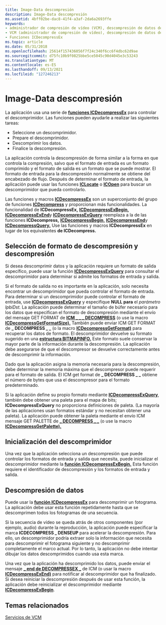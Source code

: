 ```yaml
---
title: Image-Data descompresión
description: Image-Data descompresión
ms.assetid: 4bff02be-dac8-41f4-a3af-2da6a2693ffe
keywords:
- administrador de compresión de vídeo (VCM), descompresión de datos de imagen
- VCM (administrador de compresión de vídeo), descompresión de datos de imagen
- Funciones ICDecompressEx
ms.topic: article
ms.date: 05/31/2018
ms.openlocfilehash: 25614f157436056f7f24c340f6cc6f4dbc62d9ae
ms.sourcegitcommit: d75fc10b9f0825bbe5ce5045c90d4045e3c53243
ms.translationtype: MT
ms.contentlocale: es-ES
ms.lasthandoff: 09/13/2021
ms.locfileid: "127246213"
---
```

# <a name="image-data-decompression"></a>Image-Data descompresión

La aplicación usa una serie de [**funciones ICDecompressEx**](/windows/desktop/api/Vfw/nf-vfw-icdecompressex) para controlar el descomprimidor. Las funciones pueden ayudarle a realizar las siguientes tareas:

-   Seleccione un descomprimidor.
-   Prepare el descomprimidor.
-   Descomprimir los datos.
-   Finalice la descompresión.

La aplicación controla la descompresión de forma similar a la forma en que controla la compresión, salvo que el formato de entrada es un formato comprimido y el formato de salida es un formato que se puede mostrar. El formato de entrada para la descompresión normalmente se obtiene del encabezado de flujo. Después de determinar el formato de entrada, la aplicación puede usar las funciones [**ICLocate**](/windows/desktop/api/Vfw/nf-vfw-iclocate) o [**ICOpen**](/windows/desktop/api/Vfw/nf-vfw-icopen) para buscar un descomprimidor que pueda controlarlo.

Las funciones y macros [**ICDecompressEx**](/windows/desktop/api/Vfw/nf-vfw-icdecompressex) son un superconjunto del grupo de funciones [**ICDecompress**](/windows/desktop/api/Vfw/nf-vfw-icdecompress) y proporcionan más funcionalidades. La funcionalidad de **ICDecompressEx,** [**ICDecompressExBegin,**](/windows/desktop/api/Vfw/nf-vfw-icdecompressexbegin) [**ICDecompressExEnd**](/windows/desktop/api/Vfw/nf-vfw-icdecompressexend)y [**ICDecompressExQuery**](/windows/desktop/api/Vfw/nf-vfw-icdecompressexquery) reemplaza a la de las funciones **ICDecompress,** [**ICDecompressBegin,**](/windows/desktop/api/Vfw/nf-vfw-icdecompressbegin) [**ICDecompressEnd**](/windows/desktop/api/Vfw/nf-vfw-icdecompressend)y [**ICDecompressQuery.**](/windows/desktop/api/Vfw/nf-vfw-icdecompressquery) Use las funciones y macros **ICDecompressEx** en lugar de los equivalentes **de ICDecompress.**

## <a name="decompressor-and-decompression-format-selection"></a>Selección de formato de descompresión y descompresión

Si desea descomprimir datos y la aplicación requiere un formato de salida específico, puede usar la función [**ICDecompressExQuery**](/windows/desktop/api/Vfw/nf-vfw-icdecompressexquery) para consultar el descomprimidor para determinar si admite los formatos de entrada y salida.

Si el formato de salida no es importante en la aplicación, solo necesita encontrar un descomprimidor que pueda controlar el formato de entrada. Para determinar si un descomprimidor puede controlar el formato de entrada, use [**ICDecompressExQuery**](/windows/desktop/api/Vfw/nf-vfw-icdecompressexquery) y especifique **NULL para** el *parámetro lpbiDst.* La aplicación puede determinar el tamaño de búfer necesario para los datos que especifican el formato de descompresión mediante el envío del mensaje GET FORMAT de [**ICM \_ \_ \_ DECOMPRESS**](icm-decompress-get-format.md) (o use la macro [**ICDecompressGetFormatSize).**](/windows/desktop/api/Vfw/nf-vfw-icdecompressgetformatsize) También puede enviar ICM GET FORMAT de **\_ DECOMPRESS \_ \_** (o la macro [**ICDecompressGetFormat)**](/windows/desktop/api/Vfw/nf-vfw-icdecompressgetformat) para recuperar los datos de formato. El descomprimidor devuelve su formato sugerido en una [**estructura BITMAPINFO.**](/windows/win32/api/wingdi/ns-wingdi-bitmapinfo) Este formato suele conservar la mayor parte de la información durante la descompresión. La aplicación debe asegurarse de que el descompresor se devuelve correctamente antes de descomprimir la información.

Dado que la aplicación asigna la memoria necesaria para la descompresión, debe determinar la memoria máxima que el descompresor puede requerir para el formato de salida. El ICM get format de **\_ DECOMPRESS \_ \_** obtiene el número de bytes que usa el descompresor para el formato predeterminado.

Si la aplicación define su propio formato mediante [**ICDecompressExQuery**](/windows/desktop/api/Vfw/nf-vfw-icdecompressexquery), también debe obtener una paleta para el mapa de bits; **ICDecompressExQuery** no proporciona definiciones de paleta. (La mayoría de las aplicaciones usan formatos estándar y no necesitan obtener una paleta). La aplicación puede obtener la paleta mediante el envío ICM mensaje GET PALETTE de [**\_ DECOMPRESS \_ \_**](icm-decompress-get-palette.md) (o use la macro [**ICDecompressGetPalette).**](/windows/desktop/api/Vfw/nf-vfw-icdecompressgetpalette)

## <a name="decompressor-initialization"></a>Inicialización del descomprimidor

Una vez que la aplicación selecciona un descompresión que puede controlar los formatos de entrada y salida que necesita, puede inicializar el descomprimidor mediante la [**función ICDecompressExBegin.**](/windows/desktop/api/Vfw/nf-vfw-icdecompressexbegin) Esta función requiere el identificador de descompresión y los formatos de entrada y salida.

## <a name="data-decompression"></a>Descompresión de datos

Puede usar la [**función ICDecompressEx**](/windows/desktop/api/Vfw/nf-vfw-icdecompressex) para descomprimir un fotograma. La aplicación debe usar esta función repetidamente hasta que se descomprimen todos los fotogramas de una secuencia.

Si la secuencia de vídeo se queda atrás de otros componentes (por ejemplo, audio) durante la reproducción, la aplicación puede especificar la marca **ICDECOMPRESS \_ DENSEUP** para acelerar la descompresión. Para ello, un descomprimidor podría extraer solo la información que necesita para descomprimir el fotograma siguiente y no descomprimir completamente el marco actual. Por lo tanto, la aplicación no debe intentar dibujar los datos descomprimidos cuando usa esta marca.

Una vez que la aplicación ha descomprimido los datos, puede enviar el mensaje [**\_ end de DECOMPRESSEX \_**](icm-decompressex-end.md) de ICM (o usar la macro [**ICDecompressExEnd)**](/windows/desktop/api/Vfw/nf-vfw-icdecompressexend) para notificar al descomprimidor que ha finalizado. Si desea reiniciar la descompresión después de usar esta función, la aplicación debe reinicializar el descomprimidor mediante [**ICDecompressExBegin**](/windows/desktop/api/Vfw/nf-vfw-icdecompressexbegin).

## <a name="related-topics"></a>Temas relacionados

<dl> <dt>

[Servicios de VCM](vcm-services.md)
</dt> </dl>

 

 